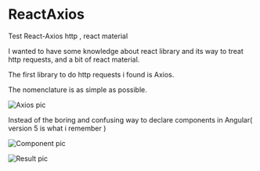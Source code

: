 # ReactAxios
Test React-Axios http , react material

I wanted to have some knowledge about react library and its way to treat http requests, and a bit of react material.

The first library to do http requests i found is Axios.

The nomenclature is as simple as possible.

![Axios pic]()

Instead of the boring and confusing way to declare components in Angular( version 5 is what i remember ) 

![Component pic]()


![Result pic]()
